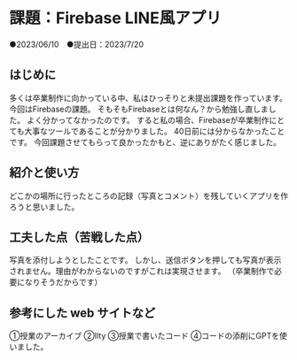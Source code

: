 # 課題：Firebase LINE風アプリ
●2023/06/10　●提出日：2023/7/20

## はじめに
多くは卒業制作に向かっている中、私はひっそりと未提出課題を作っています。
今回はFirebaseの課題。
そもそもFirebaseとは何なん？から勉強し直しました。
よく分かってなかったのです。
すると私の場合、Firebaseが卒業制作にとても大事なツールであることが分かりました。
40日前には分からなかったことです。
今回課題させてもらって良かったかもと、逆にありがたく感じました。

## 紹介と使い方
どこかの場所に行ったところの記録（写真とコメント）を残していくアプリを作ろうと思いました。

## 工夫した点（苦戦した点）
写真を添付しようとしたことです。
しかし、送信ボタンを押しても写真が表示されません。理由がわからないのですがこれは実現させます。
（卒業制作で必要になりそうだからです）

## 参考にした web サイトなど
①授業のアーカイブ
②Ilty
③授業で書いたコード
④コードの添削にGPTを使いました。



